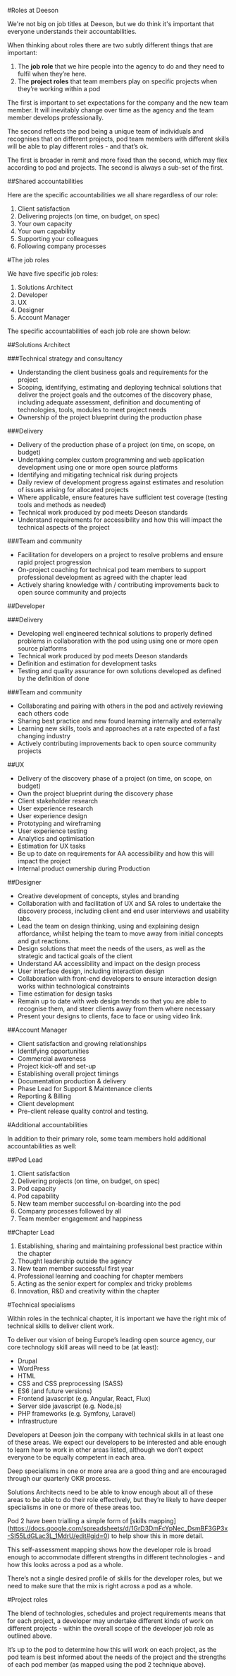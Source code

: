 #Roles at Deeson

We're not big on job titles at Deeson, but we do think it's important that everyone understands their accountabilities.

When thinking about roles there are two subtly different things that are important:

1. The **job role** that we hire people into the agency to do and they need to fulfil when they’re here.
2. The **project roles** that team members play on specific projects when they’re working within a pod

The first is important to set expectations for the company and the new team member. It will inevitably change over time as the agency and the team member develops professionally.

The second reflects the pod being a unique team of individuals and recognises that on different projects, pod team members with different skills will be able to play different roles - and that’s ok.

The first is broader in remit and more fixed than the second, which may flex according to pod and projects. The second is always a sub-set of the first.

##Shared accountabilities

Here are the specific accountabilities we all share regardless of our role:

1. Client satisfaction
2. Delivering projects (on time, on budget, on spec)
3. Your own capacity
4. Your own capability
5. Supporting your colleagues
6. Following company processes

#The job roles

We have five specific job roles:

1. Solutions Architect
2. Developer
3. UX
4. Designer
5. Account Manager

The specific accountabilities of each job role are shown below:

##Solutions Architect

###Technical strategy and consultancy    

- Understanding the client business goals and requirements for the project
- Scoping, identifying, estimating and deploying technical solutions that deliver the project goals and the outcomes of the discovery phase, including adequate assessment, definition and documenting of technologies, tools, modules to meet project needs
- Ownership of the project blueprint during the production phase

###Delivery

- Delivery of the production phase of a project (on time, on scope, on budget)
- Undertaking complex custom programming and web application development using one or more open source platforms 
- Identifying and mitigating technical risk during projects
- Daily review of development progress against estimates and resolution of issues arising for allocated projects
- Where applicable, ensure features have sufficient test coverage (testing tools and methods as needed)
- Technical work produced by pod meets Deeson standards
- Understand requirements for accessibility and how this will impact the technical aspects of the project

###Team and community

- Facilitation for developers on a project to resolve problems and ensure rapid project progression
- On-project coaching for technical pod team members to support professional development as agreed with the chapter lead
- Actively sharing knowledge with / contributing improvements back to open source community and projects


##Developer

###Delivery
- Developing well engineered technical solutions to properly defined problems in collaboration with the pod using using one or more open source platforms 
- Technical work produced by pod meets Deeson standards
- Definition and estimation for development tasks
- Testing and quality assurance for own solutions developed as defined by the definition of done

###Team and community
- Collaborating and pairing with others in the pod and actively reviewing each others code
- Sharing best practice and new found learning internally and externally
- Learning new skills, tools and approaches at a rate expected of a fast changing industry
- Actively contributing improvements back to open source community projects


##UX

- Delivery of the discovery phase of a project  (on time, on scope, on budget)
- Own the project blueprint during the discovery phase
- Client stakeholder research
- User experience research 
- User experience design
- Prototyping and wireframing
- User experience testing
- Analytics and optimisation
- Estimation for UX tasks
- Be up to date on requirements for AA accessibility and how this will impact the project
- Internal product ownership during Production

##Designer

- Creative development of concepts, styles and branding
- Collaboration with and facilitation of UX and SA roles to undertake the discovery process, including client and end user interviews and usability labs.
- Lead the team on design thinking, using and explaining design affordance, whilst helping the team to move away from initial concepts and gut reactions.
- Design solutions that meet the needs of the users, as well as the strategic and tactical goals of the client
- Understand AA accessibility and impact on the design process
- User interface design, including interaction design
- Collaboration with front-end developers to ensure interaction design works within technological constraints
- Time estimation for design tasks
- Remain up to date with web design trends so that you are able to recognise them, and steer clients away from them where necessary
- Present your designs to clients, face to face or using video link.

##Account Manager

- Client satisfaction and growing relationships
- Identifying opportunities
- Commercial awareness
- Project kick-off and set-up
- Establishing overall project timings
- Documentation production & delivery
- Phase Lead for Support & Maintenance clients
- Reporting & Billing
- Client development
- Pre-client release quality control and testing.


#Additional accountabilities

In addition to their primary role, some team members hold additional accountabilities as well:

##Pod Lead

1. Client satisfaction
2. Delivering projects (on time, on budget, on spec)
3. Pod capacity
4. Pod capability
5. New team member successful on-boarding into the pod
6. Company processes followed by all
7. Team member engagement and happiness

##Chapter Lead

1. Establishing, sharing and maintaining professional best practice within the chapter 
2. Thought leadership outside the agency
3. New team member successful first year
4. Professional learning and coaching for chapter members
5. Acting as the senior expert for complex and tricky problems 
6. Innovation, R&D and creativity within the chapter

#Technical specialisms

Within roles in the technical chapter, it is important we have the right mix of technical skills to deliver client work. 

To deliver our vision of being Europe’s leading open source agency, our core technology skill areas will need to be (at least):

- Drupal
- WordPress
- HTML
- CSS and CSS preprocessing (SASS)
- ES6 (and future versions)
- Frontend javascript (e.g. Angular, React, Flux)
- Server side javascript (e.g. Node.js)
- PHP frameworks (e.g. Symfony, Laravel)
- Infrastructure

Developers at Deeson join the company with technical skills in at least one of these areas. We expect our developers to be interested and able enough to learn how to work in other areas listed, although we don’t expect everyone to be equally competent in each area. 

Deep specialisms in one or more area are a good thing and are encouraged through our quarterly OKR process.

Solutions Architects need to be able to know enough about all of these areas to be able to do their role effectively, but they’re likely to have deeper specialisms in one or more of these areas too.

Pod 2 have been trialling a simple form of [skills mapping] (https://docs.google.com/spreadsheets/d/1GrD3DmFcYpNec_DsmBF3GP3x-SI55LdGLac3L_1MdrU/edit#gid=0) to help show this in more detail.

This self-assessment mapping shows how the developer role is broad enough to accommodate different strengths in different technologies - and how this looks across a pod as a whole. 

There’s not a single desired profile of skills for the developer roles, but we need to make sure that the mix is right across a pod as a whole. 

#Project roles

The blend of technologies, schedules and project requirements means that for each project, a developer may undertake different kinds of work on different projects - within the overall scope of the developer job role as outlined above.

It’s up to the pod to determine how this will work on each project, as the pod team is best informed about the needs of the project and the strengths of each pod member (as mapped using the pod 2 technique above).
